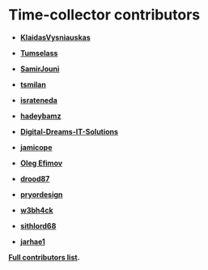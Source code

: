 Time-collector contributors
============================================

* **[KlaidasVysniauskas](https://github.com/KlaidasVysniauskas)**

* **[Tumselass](https://github.com/Tumselass)**

* **[SamirJouni](https://github.com/SamirJouni)**

* **[tsmilan](https://github.com/tsmilan)**

* **[israteneda](https://github.com/israteneda)**

* **[hadeybamz](https://github.com/hadeybamz)**

* **[Digital-Dreams-IT-Solutions](https://github.com/Digital-Dreams-IT-Solutions)**

* **[jamicope](https://github.com/jamicope)**

* **[Oleg Efimov](https://github.com/Sannis)**

* **[drood87](https://github.com/drood87)**

* **[pryordesign](https://github.com/pryordesign)**
* **[w3bh4ck](https://github.com/w3bh4ck)**

* **[sithlord68](https://github.com/sithlord68)**

* **[jarhae1](https://github.com/jarhae1)**

**[Full contributors list](https://github.com/zero-to-mastery/time-collector/graphs/contributors).**
